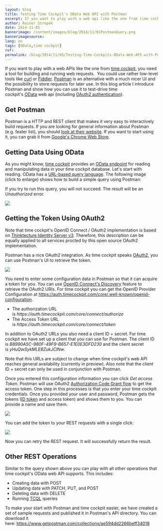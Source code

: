```yaml
---
layout: blog
title: Testing Time Cockpit's OData Web API with Postman
excerpt: If you want to play with a web api like the one from time cockpit, you need a tool to build and run web requests.  You could use rather low-level tools like curl or Fiddler. Postman is an alternative with a much nicer UI and the possibility to store requests for later use.
author: Rainer Stropek
date: 2014-11-05
bannerimage: /content/images/blog/2014/11/01PostmanQuery.png
bannerimagesource: 
lang: en
tags: [OData,time cockpit]
ref: 
permalink: /blog/2014/11/05/Testing-Time-Cockpits-OData-Web-API-with-Postman
---
```


<p>If you want to play with a web APIs like the one from <a href="http://www.timecockpit.com/">time cockpit</a>, you need a tool for building and running web requests.  You could use rather low-level tools like <a href="http://curl.haxx.se/" target="_blank">curl</a> or <a href="http://www.telerik.com/fiddler" target="_blank">Fiddler</a>. <a href="http://www.getpostman.com/" target="_blank">Postman</a> is an alternative with a much nicer UI and the possibility to store requests for later use. In this blog article I introduce Postman and show how you can use it to test-drive time cockpit's <a href="http://www.odata.org/" target="_blank">OData</a> web api (including <a href="http://www.timecockpit.com/blog/2014/10/31/Welcome-OAuth2-and-OpenID-Connect">OAuth2 authentication</a>).</p><h2>Get Postman</h2><p>Postman is a HTTP and REST client that makes it very easy to interactively build requests. If you are looking for general information about Postman (e.g. feater list), you should <a href="http://www.getpostman.com/" target="_blank">look at their website</a>. If you want to start using it, you can grab it from <a href="https://chrome.google.com/webstore/detail/postman-rest-client/fdmmgilgnpjigdojojpjoooidkmcomcm" target="_blank">Google's Chrome Web Store</a>.</p><h2>Getting Data Using OData</h2><p>As you might know, <a href="http://www.timecockpit.com/">time cockpit</a> provides an <a href="http://help.timecockpit.com/?topic=html/1ed79daa-f621-4dda-9f3a-9fa720c55df1.htm" target="_blank">OData endpoint</a> for reading and manipulating data in your time cockpit database. Let's start with reading. OData has a <a href="http://docs.oasis-open.org/odata/odata/v4.0/odata-v4.0-part2-url-conventions.html" target="_blank">URL-based query language</a>. The following image (click to enlarge) shows how to build a simple query using Postman:</p><function name="Composite.Media.ImageGallery.Slimbox2">
  <param name="MediaImage" value="MediaArchive:67b74368-9e13-49b9-a9ca-592486aa0d8f" />
  <param name="ThumbnailMaxWidth" value="800" />
  <param name="ThumbnailMaxHeight" value="800" />
  <param name="ImageMaxWidth" value="1920" />
  <param name="ImageMaxHeight" value="1024" />
</function><p>If you try to run this query, you will not succeed. The result will be an <em>Unauthorized</em> error.</p><p>
  <img src="{{site.baseurl}}/content/images/blog/2014/11/02PostmanUnauthorized.png" />
</p><h2>Getting the Token Using OAuth2</h2><p class="showcase">Note that time cockpit's OpenID Connect / OAuth2 implementation is based on <a href="https://github.com/thinktecture/Thinktecture.IdentityServer.v3" target="_blank">Thinktecture Identity Server v3</a>. Therefore, this description can be equally applied to all services procted by this open source OAuth2 implementation.</p><p>Postman has a nice OAuth2 integration. As time cockpit speaks <a href="http://www.timecockpit.com/blog/2014/10/31/Welcome-OAuth2-and-OpenID-Connect">OAuth2</a>, you can use Postman's UI to retrieve the token. </p><p>
  <img src="{{site.baseurl}}/content/images/blog/2014/11/03PostmanOAuth.png" />
</p><p>You need to enter some configuration data in Postman so that it can acquire a token for you. You can use <a href="http://openid.net/specs/openid-connect-discovery-1_0.html#ProviderConfig" target="_blank">OpenID Connect's Discovery</a> feature to retrieve the OAuth2 URIs. For time cockpit you can get the OpenID Provider Configuration at <a href="https://auth.timecockpit.com/core/.well-known/openid-configuration" target="_blank">https://auth.timecockpit.com/core/.well-known/openid-configuration</a>.</p><ul>
  <li>The authorization URL is <em>https://auth.timecockpit.com/core/connect/authorize</em></li>
  <li>The Access Token URL is <em>https://auth.timecockpit.com/core/connect/token</em></li>
</ul><p>In addition to OAuth2 URLs you also need a client ID + secret. For time cockpit we have set up a client that you can use for Postman. The client ID is <em>B8990A5C-980F-49F9-B657-E1E0E3DFD230</em> and the client secret is <em>yHuQwSykMLE8ZukJClNw</em>.</p><p class="showcase">Note that this URLs are subject to change when time cockpit's web API reaches general availability (currently in preview). Also note that the client ID + secret can only be used in conjunction with Postman.</p><p>Once you entered this configuration information you can click <em>Get access Token</em>. Postman will use OAuth2 <a href="http://tools.ietf.org/html/rfc6749#section-4.1" target="_blank">Authorization Code Grant flow</a> to get the access token. One step in this processes is that you enter your time cockpit credentials. Once you provided your user and password, Postman gets the tokens (<a href="http://openid.net/specs/openid-connect-core-1_0.html#IDToken" target="_blank">ID token</a> and access token) and shows them to you. You can provide a name and save them.</p><p>
  <img src="{{site.baseurl}}/content/images/blog/2014/11/05PostmanToken.png" />
</p><p>You can add the token to your REST requests with a single click:</p><p>
  <img src="{{site.baseurl}}/content/images/blog/2014/11/06PostmanAddToken.png" />
</p><p>Now you can retry the REST request. It will successfully return the result.</p><h2>Other REST Operations</h2><p>Similar to the query shown above you can play with all other operations that time cockpit's OData web API supports. This includes:</p><ul>
  <li>Creating data with POST</li>
  <li>Updating data with PATCH, PUT, and POST</li>
  <li>Deleting data with DELETE</li>
  <li>Running <a href="http://help.timecockpit.com/?topic=html/a7465f29-c739-4a14-bf5b-09821133dd9a.htm" target="_blank">TCQL</a> queries</li>
</ul><p>To make your start with Postman and time cockpit easier, we have created a set of sample requests and published it in Postman's API directory. You can download it here: <a href="https://www.getpostman.com/collections/ae594dd2266beff34018" target="_blank">https://www.getpostman.com/collections/ae594dd2266beff34018</a><a href="https://www.getpostman.com/collections/ae594dd2266beff34018" target="_blank"></a></p><function name="Composite.Media.ImageGallery.Slimbox2">
  <param name="MediaImage" value="MediaArchive:fcea432c-af51-4810-8ac3-65f74c77e19d" />
  <param name="ThumbnailMaxWidth" value="800" />
  <param name="ThumbnailMaxHeight" value="800" />
  <param name="ImageMaxWidth" value="1920" />
  <param name="ImageMaxHeight" value="1024" />
</function>